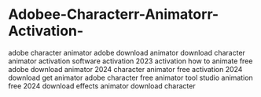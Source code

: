 # Adobee-Characterr-Animatorr-Activation-
 adobe character animator adobe download animator download character animator activation software activation 2023 activation how to animate free adobe download animator 2024 character animator free activation 2024 download get animator adobe character free animator tool studio animation free 2024 download effects animator download character
